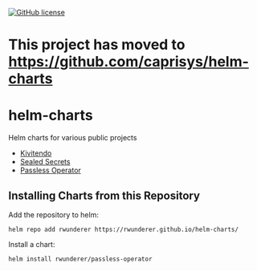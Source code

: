 [![GitHub license](https://img.shields.io/github/license/rwunderer/helm-charts.svg)](https://github.com/rwunderer/helm-charts/blob/main/LICENSE)

# This project has moved to https://github.com/caprisys/helm-charts

# helm-charts
Helm charts for various public projects

* [Kivitendo](https://github.com/kivitendo/kivitendo-erp)
* [Sealed Secrets](https://github.com/bitnami-labs/sealed-secrets)
* [Passless Operator](https://github.com/wavesoftware/passless-operator)

## Installing Charts from this Repository

Add the repository to helm:

```
helm repo add rwunderer https://rwunderer.github.io/helm-charts/
```

Install a chart:

```
helm install rwunderer/passless-operator
```
